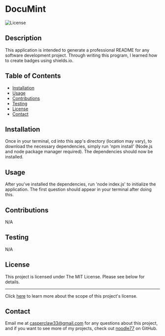 # DocuMint
  ![License](https://img.shields.io/badge/License-MIT-blue.svg)

  ## Description
  This application is intended to generate a professional README for any software development project. Through writing this program, I learned how to create badges using shields.io.

  ## Table of Contents
  - [Installation](#installation)
  - [Usage](#usage)
  - [Contributions](#contributions)
  - [Testing](#testing)
  - [License](#license)
  - [Contact](#contact)

  ## Installation
  Once in your terminal, cd into this app's directory (location may vary), to download the necessary dependencies, simply run 'npm install' (Node.js and node package manager required). The dependencies should now be installed. 

  ## Usage
  After you've installed the dependencies, run 'node index.js' to initialize the application. The first question should appear in your terminal after doing this.

  ## Contributions
  N/A

  ## Testing
  N/A

  ## License
  This project is licensed under The MIT License. Please see below for details.

  ---
  Click [here](https://opensource.org/licenses/mit) to learn more about the scope of this project's license.

  ## Contact
  Email me at casperclaw33@gmail.com for any questions about this project, and
  if you want to see more of my projects, check out [noodle77](https://github.com/noodle77) on GitHub.
